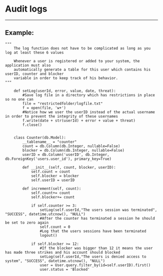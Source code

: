 # Audit logs
-------

## Example:


    """
    	The log function does not have to be complicated as long as you log at least these 6 values

    	Whenever a user is registered or added to your system, the application must also
    	automatically generate a table for this user which contains his userID, counter and blocker
    	variable in order to keep track of his behavior.
    """

        def setLog(userId, error, value, date, threat):
            #Save log file in a directory which has restrictions in place so no one can 
            file = "restrictedfolder/logfile.txt"
            f = open(file, 'w+')
            #Notice how we user the userID instead of the actual username in order to prevent the integrity of these usernames
            f.write(date + str(userId) + error + value + threat)
            f.close()


        class Counter(db.Model):
            __tablename__ = "counter"
            count = db.Column(db.Integer, nullable=False)
            blocker = db.Column(db.Integer, nullable=False)
            userID = db.Column('userID', db.Integer, db.ForeignKey('users.user_id'), primary_key=True)

            def __init__(self, count, blocker, userID):
                self.count = count 
                self.blocker = blocker
                self.userID = userID

            def increment(self, count):
                self.count+= count
                self.blocker+= count

                if self.counter >= 3:
                    setLog(self.userId,"The users session was terminated", "SUCCESS", datetime.utcnow(), "NULL")
                    #After the counter has terminated a session he should be set to zero again
                    self.count = 0
                    #Log that the users sessions have been terminated
                    logout()

                if self.blocker >= 12:
                    #If the blocker was bigger than 12 it means the user has made three strikes and his account should blocked
                    setLog(self.userId,"The users is denied access to system", "SUCCESS", datetime.utcnow(), "NULL")
                    user = User.query.filter_by(id=self.userID).first()
                    user.status = 'Blocked'

